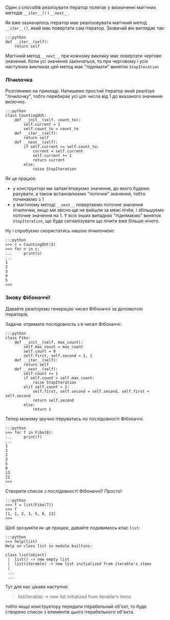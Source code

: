 Один з способів реалізувати ітератор полягає у визначенні магічних методів `__iter__()` і `__next__`.

Як вже зазначалось ітератор має реалізовувати магічний метод `__iter__()`, який має повертати сам ітератор. Зазвичай він виглядає так:

	:::python
	def __iter__(self):
		return self
		
Магічний метод `__next__` при кожному виклику має повертати чергове значення. Коли усі значення закінчаться, то при черговому і усіх наступних викликах цей метод має "піднімати" виняток `StopIteration`




### Лічилочка

Розглянемо на прикладі. Напишемо простий ітератор який реалізує "лічилочку", тобто перебирає усі цілі числа від 1 до вказаного значення включно.
 
	:::python
	class CountingOUt:
		def __init__(self, count_to):
			self.current = 1
			self.count_to = count_to
		def __iter__(self):
			return self
		def __next__(self):
			if self.current <= self.count_to:
				current = self.current
				self.current += 1
				return current
			else:
				raise StopIteration
				
Як це працює:

* у конструкторі ми запам'ятовуємо значення, до якого будемо рахувати, а також встановлюємо "поточне" значення, тобто починаємо з 1
* у магічному методі `__next__` повертаємо поточне значення лічилочки, якщо ми звісно ще не вийшли за межі лічби, і збільшуємо поточне значення на 1. У всіх інших випадках "піднімаємо" виняток `StopIteration`, що буде сигналізувати що лічити вже більше нічого.

Ну і спробуємо скористатись нашою лічилочкою:

	:::python
	>>> c = CountingOUt(5)
	>>> for n in c:
	...     print(n)
	...
	1
	2
	3
	4
	5
	>>>	


	
	
	
	
### Знову Фібоначчі!

Давайте реалізуємо генерацію чисел Фібоначчі за допомогою ітераторів. 

Задача: отримати послідовність з `N` чисел Фібоначчі:

	:::python
	class Fibo:
		def __init__(self, max_count):
			self.max_count = max_count
			self.count = 0
			self.first, self.second = 1, 1
		def __iter__(self):
			return self
		def __next__(self):
			self.count += 1
			if self.count > self.max_count:
				raise StopIteration
			elif self.count > 2:
				self.first, self.second = self.second, self.first + self.second
				return self.second
			else:
				return 1

				
Тепер можему зручно ітеруватись по послідовності Фібоначчі:

	:::python
	>>> for f in Fibo(8):
	...     print(f)
	...
	1
	1
	2
	3
	5
	8
	13
	21
	>>>
	
Створити список з послідовності Фібоначчі? Просто!:

	:::python
	>>> f = list(Fibo(7))
	>>> f
	[1, 1, 2, 3, 5, 8, 13]
	>>>
	
Щоб зрозуміти як це працює, давайте подивимось клас `list`:

	:::python
	>>> help(list)
	Help on class list in module builtins:

	class list(object)
	 |  list() -> new empty list
	 |  list(iterable) -> new list initialized from iterable's items
	 |
	 ...
	 ...
	 
Тут для нас цікаве наступне:

> list(iterable) -> new list initialized from iterable's items

тобто якщо конструктору передати ітерабельний об'єкт, то буде створено список з елементів цього ітерабельного об'єкта.
	
